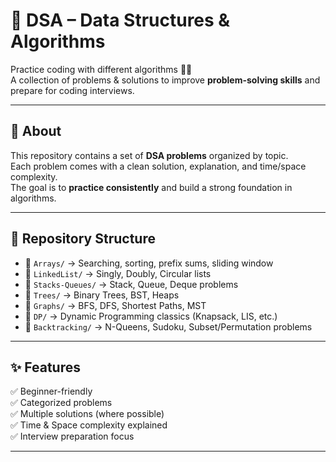 # 🚀 DSA – Data Structures & Algorithms

Practice coding with different algorithms 🧑‍💻  
A collection of problems & solutions to improve **problem-solving skills** and prepare for coding interviews.

---

## 📌 About  
This repository contains a set of **DSA problems** organized by topic.  
Each problem comes with a clean solution, explanation, and time/space complexity.  
The goal is to **practice consistently** and build a strong foundation in algorithms.

---

## 📂 Repository Structure  
- 📁 `Arrays/` → Searching, sorting, prefix sums, sliding window  
- 📁 `LinkedList/` → Singly, Doubly, Circular lists  
- 📁 `Stacks-Queues/` → Stack, Queue, Deque problems  
- 📁 `Trees/` → Binary Trees, BST, Heaps  
- 📁 `Graphs/` → BFS, DFS, Shortest Paths, MST  
- 📁 `DP/` → Dynamic Programming classics (Knapsack, LIS, etc.)  
- 📁 `Backtracking/` → N-Queens, Sudoku, Subset/Permutation problems  

---

## ✨ Features  
✅ Beginner-friendly  
✅ Categorized problems  
✅ Multiple solutions (where possible)  
✅ Time & Space complexity explained  
✅ Interview preparation focus  

---
